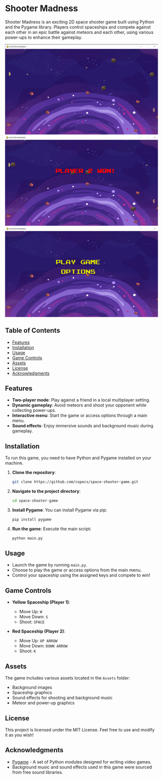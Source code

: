 # Shooter Madness

Shooter Madness is an exciting 2D space shooter game built using Python and the Pygame library. Players control spaceships and compete against each other in an epic battle against meteors and each other, using various power-ups to enhance their gameplay.

![Game Screenshot 1](Assets/screenshot1.png)
![Game Screenshot 2](Assets/screenshot2.png)
![Game Screenshot 3](Assets/screenshot3.png)

## Table of Contents

- [Features](#features)
- [Installation](#installation)
- [Usage](#usage)
- [Game Controls](#game-controls)
- [Assets](#assets)
- [License](#license)
- [Acknowledgments](#acknowledgments)

## Features

- **Two-player mode**: Play against a friend in a local multiplayer setting.
- **Dynamic gameplay**: Avoid meteors and shoot your opponent while collecting power-ups.
- **Interactive menu**: Start the game or access options through a main menu.
- **Sound effects**: Enjoy immersive sounds and background music during gameplay.

## Installation

To run this game, you need to have Python and Pygame installed on your machine.

1. **Clone the repository**:
   ```bash
   git clone https://github.com/copecs/space-shooter-game.git
   ```
   
2. **Navigate to the project directory**:
   ```bash
   cd space-shooter-game
   ```

3. **Install Pygame**:
   You can install Pygame via pip:
   ```bash
   pip install pygame
   ```

4. **Run the game**:
   Execute the main script:
   ```bash
   python main.py
   ```

## Usage

- Launch the game by running `main.py`.
- Choose to play the game or access options from the main menu.
- Control your spaceship using the assigned keys and compete to win!

## Game Controls

- **Yellow Spaceship (Player 1)**:
  - Move Up: `W`
  - Move Down: `S`
  - Shoot: `SPACE`

- **Red Spaceship (Player 2)**:
  - Move Up: `UP ARROW`
  - Move Down: `DOWN ARROW`
  - Shoot: `K`

## Assets

The game includes various assets located in the `Assets` folder:
- Background images
- Spaceship graphics
- Sound effects for shooting and background music
- Meteor and power-up graphics

## License

This project is licensed under the MIT License. Feel free to use and modify it as you wish!

## Acknowledgments

- [Pygame](https://www.pygame.org/) - A set of Python modules designed for writing video games.
- Background music and sound effects used in this game were sourced from free sound libraries.

